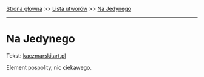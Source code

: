 [Strona głowna](../index.md) >> [Lista utworów](../list.md) >> [Na Jedynego](316.md)

---

# Na Jedynego

Tekst: [kaczmarski.art.pl](https://www.kaczmarski.art.pl/tworczosc/wiersze/na-jedynego/)

Element pospolity, nic ciekawego.
